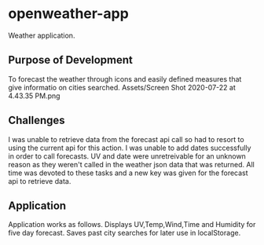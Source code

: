 # openweather-app
Weather application. 

## Purpose of Development
To forecast the weather through icons and easily defined measures that give informatio on cities searched. 
Assets/Screen Shot 2020-07-22 at 4.43.35 PM.png

## Challenges
I was unable to retrieve data from the forecast api call so had to resort to using the current api for this action. 
I was unable to add dates successfully in order to call forecasts.
UV and date were unretreivable for an unknown reason as they weren't called in the weather json data that was returned. 
All time was devoted to these tasks and a new key was given for the forecast api to retrieve data.

## Application 
Application works as follows.
Displays UV,Temp,Wind,Time and Humidity for five day forecast.
Saves past city searches for later use in localStorage.
